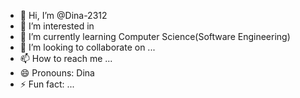 - 👋 Hi, I’m @Dina-2312
- 👀 I’m interested in 
- 🌱 I’m currently learning Computer Science(Software Engineering)
- 💞️ I’m looking to collaborate on ...
- 📫 How to reach me ...
- 😄 Pronouns: Dina
- ⚡ Fun fact: ...

<!---
Dina-2312/Dina-2312 is a ✨ special ✨ repository because its `README.md` (this file) appears on your GitHub profile.
You can click the Preview link to take a look at your changes.
--->
